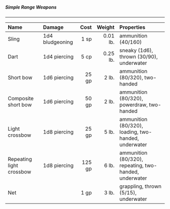 ##### Simple Range Weapons
___
| Name | Damage | Cost | Weight | Properties |
|:-|:-|-:|-:|:-|
| Sling | 1d4 bludgeoning | 1 sp | 0.01 lb. | ammunition (40/160) |
| Dart | 1d4 piercing | 5 cp | 0.25 lb. | sneaky (1d6), thrown (30/90), underwater |
| Short bow | 1d6 piercing | 25 gp | 2 lb. | ammunition (80/320), two-handed |
| Composite short bow | 1d6 piercing | 50 gp | 2 lb. | ammunition (80/320), powerdraw, two-handed |
| Light crossbow | 1d8 piercing | 25 gp | 5 lb. | ammunition (80/320), loading, two-handed, underwater |
| Repeating light crossbow | 1d8 piercing | 125 gp | 6 lb. | ammunition (80/320), repeating, two-handed, underwater |
| Net | | 1 gp | 3 lb. | grappling, thrown (5/15), underwater |
